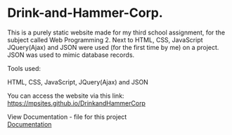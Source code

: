 # Drink-and-Hammer-Corp.

This is a purely static website made for my third school assignment, for the subject called Web Programming 2. Next to HTML, CSS, JavaScript JQuery(Ajax) and JSON were used (for the first time by me) on a project. JSON was used to mimic database records.

Tools used:

HTML, CSS, JavaScript, JQuery(Ajax) and JSON

You can access the website via this link:<br/>
https://mpsites.github.io/DrinkandHammerCorp

View Documentation - file for this project <br/>
<a href="">Documentation</a>
